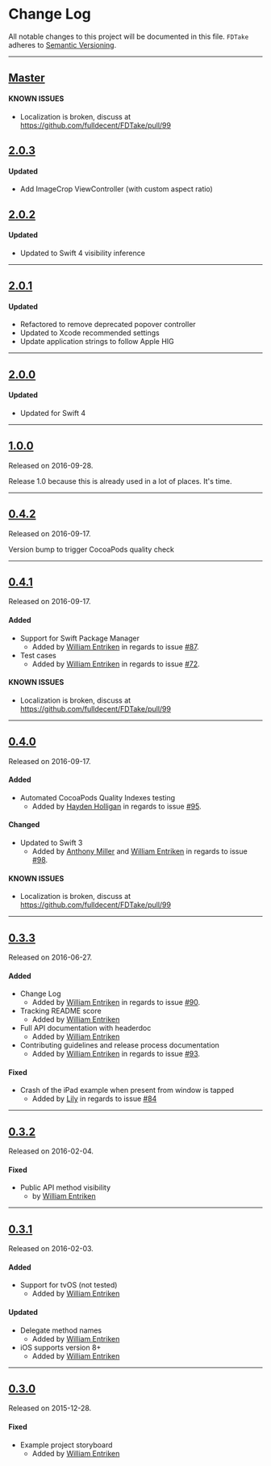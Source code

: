 # Change Log
All notable changes to this project will be documented in this file.
`FDTake` adheres to [Semantic Versioning](http://semver.org/).

---

## [Master](https://github.com/fulldecent/FDBarGuage/compare/2.0.2...master)

#### KNOWN ISSUES

- Localization is broken, discuss at https://github.com/fulldecent/FDTake/pull/99

## [2.0.3](https://github.com/fulldecent/FDBarGuage/compare/2.0.3)

#### Updated

- Add ImageCrop ViewController (with custom aspect ratio)

## [2.0.2](https://github.com/fulldecent/FDBarGuage/compare/2.0.2)

#### Updated

- Updated to Swift 4 visibility inference

---

## [2.0.1](https://github.com/fulldecent/FDBarGuage/compare/2.0.1)
#### Updated

- Refactored to remove deprecated popover controller
- Updated to Xcode recommended settings
- Update application strings to follow Apple HIG

------

## [2.0.0](https://github.com/fulldecent/FDBarGuage/compare/2.0.0)

#### Updated

- Updated for Swift 4

------

## [1.0.0](https://github.com/fulldecent/FDBarGuage/releases/tag/1.0.0)

Released on 2016-09-28.

Release 1.0 because this is already used in a lot of places. It's time.

---

## [0.4.2](https://github.com/fulldecent/FDBarGuage/releases/tag/0.4.2)
Released on 2016-09-17.

Version bump to trigger CocoaPods quality check

---

## [0.4.1](https://github.com/fulldecent/FDBarGuage/releases/tag/0.4.1)
Released on 2016-09-17.

#### Added
- Support for Swift Package Manager
  - Added by [William Entriken](https://github.com/fulldecent) in regards to issue
  [#87](https://github.com/fulldecent/FDBarGuage/issues/87).
- Test cases
  - Added by [William Entriken](https://github.com/fulldecent) in regards to issue
  [#72](https://github.com/fulldecent/FDBarGuage/issues/72).

#### KNOWN ISSUES
- Localization is broken, discuss at https://github.com/fulldecent/FDTake/pull/99

---

## [0.4.0](https://github.com/fulldecent/FDBarGuage/releases/tag/0.4.0)
Released on 2016-09-17.

#### Added
- Automated CocoaPods Quality Indexes testing
  - Added by [Hayden Holligan](https://github.com/haydenholligan) in regards to issue
  [#95](https://github.com/fulldecent/FDTake/issues/95).

#### Changed
- Updated to Swift 3
  - Added by [Anthony Miller](https://github.com/AnthonyMDev) and [William Entriken](https://github.com/fulldecent) in regards to issue
  [#98](https://github.com/fulldecent/FDTake/issues/98).

#### KNOWN ISSUES
- Localization is broken, discuss at https://github.com/fulldecent/FDTake/pull/99

---

## [0.3.3](https://github.com/fulldecent/FDBarGuage/releases/tag/0.3.3)
Released on 2016-06-27.

#### Added
- Change Log
  - Added by [William Entriken](https://github.com/fulldecent) in regards to issue
  [#90](https://github.com/fulldecent/FDBarGuage/issues/90).
- Tracking README score
  - Added by [William Entriken](https://github.com/fulldecent)
- Full API documentation with headerdoc
  - Added by [William Entriken](https://github.com/fulldecent)
- Contributing guidelines and release process documentation
  - Added by [William Entriken](https://github.com/fulldecent) in regards to issue
  [#93](https://github.com/fulldecent/FDBarGuage/issues/93).

#### Fixed
- Crash of the iPad example when present from window is tapped
  - Added by [Lily](https://github.com/Lily418) in regards to issue
  [#84](https://github.com/fulldecent/FDTake/issues/84)

---

## [0.3.2](https://github.com/fulldecent/FDBarGuage/releases/tag/0.3.2)
Released on 2016-02-04.

#### Fixed
- Public API method visibility
  -  by [William Entriken](https://github.com/fulldecent)

---

## [0.3.1](https://github.com/fulldecent/FDBarGuage/releases/tag/0.3.1)
Released on 2016-02-03.

#### Added
- Support for tvOS (not tested)
  - Added by [William Entriken](https://github.com/fulldecent)

#### Updated
- Delegate method names
  - Added by [William Entriken](https://github.com/fulldecent)
- iOS supports version 8+
  - Added by [William Entriken](https://github.com/fulldecent)

---

## [0.3.0](https://github.com/fulldecent/FDBarGuage/releases/tag/0.3.0)
Released on 2015-12-28.

#### Fixed
- Example project storyboard
  - Added by [William Entriken](https://github.com/fulldecent)
